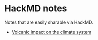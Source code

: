 # HackMD notes

Notes that are easily sharable via HackMD.

- [Volcanic impact on the climate system](./volcano-papers.md)
